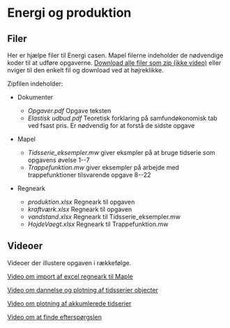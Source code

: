 # Energi og produktion


## Filer

Her er hjælpe filer til Energi casen. Mapel filerne indeholder de nødvendige koder til at udføre opgaverne. [Download alle filer som zip (ikke video)](https://github.com/larsJonsen/EnergiCase/archive/master.zip) eller nviger til den enkelt fil og download ved at højreklikke.

Zipfilen indeholder:

- Dokumenter
    - *Opgaver.pdf* Opgave teksten
    - *Elastisk udbud.pdf* Teoretisk forklaring på samfundøkonomisk tab ved fsast pris. Er nødvendig for at forstå de sidste opgave

- Mapel 
    - *Tidsserie_eksempler.mw* giver eksmpler på at bruge tidserie som opgavens øvelse 1--7 
    - *Trappefunktion.mw* giver eksempler på arbejde med trappefunktioner tilsvarende opgave 8--22

- Regneark
    - *produktion.xlsx* Regneark til opgaven
    - *kraftværk.xlsx* Regneark til opgaven 
    - *vandstand.xlsx* Regneark til Tidsserie_eksempler.mw 
    - *HojdeVaegt.xlsx* Regneark til Trappefunktion.mw

## Videoer

Videoer der illustere opgaven i rækkefølge. 

[Video om import af excel regneark til Maple](https://youtu.be/PXpPUWbB3ek)

[Video om dannelse og plotning af tidsserier objecter](https://youtu.be/O3QFvu_bnlk)

[Video om plotning af akkumlerede tidserier](http://www.youtube.com/watch?v=brpZ0BzoP4s)

[Video om at finde efterspørgslen](http://www.youtube.com/watch?v=FyTUAxH_Ons)